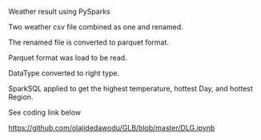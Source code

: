Weather result using PySparks


Two weather csv file combined as one and renamed.

The renamed file is converted to parquet format.

Parquet format was load to be read.

DataType converted to right type.

SparkSQL applied to get the highest temperature, hottest Day, and hottest Region.

See coding link below

https://github.com/olajidedawodu/GLB/blob/master/DLG.ipynb
